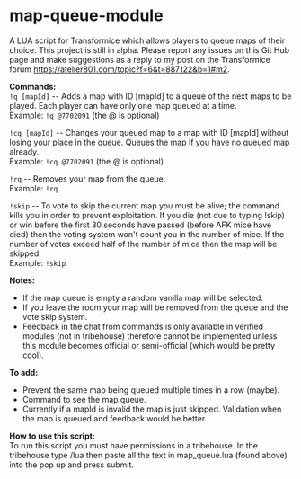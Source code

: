 # map-queue-module
A LUA script for Transformice which allows players to queue maps of their choice. This project is still in alpha. Please report any issues on this Git Hub page and make suggestions as a reply to my post on the Transformice forum https://atelier801.com/topic?f=6&t=887122&p=1#m2.

**Commands:**\
`!q [mapId]` -- Adds a map with ID [mapId] to a queue of the next maps to be played. Each player can have only one map queued at a time.\
Example: `!q @7702091` (the @ is optional)

`!cq [mapId]` -- Changes your queued map to a map with ID [mapId] without losing your place in the queue. Queues the map if you have no queued map already.\
Example: `!cq @7702091` (the @ is optional)

`!rq` -- Removes your map from the queue.\
Example: `!rq`

`!skip` -- To vote to skip the current map you must be alive; the command kills you in order to prevent exploitation. If you die (not due to typing !skip) or win before the first 30 seconds have passed (before AFK mice have died) then the voting system won't count you in the number of mice. If the number of votes exceed half of the number of mice then the map will be skipped.\
Example: `!skip`

**Notes:**
- If the map queue is empty a random vanilla map will be selected.
- If you leave the room your map will be removed from the queue and the vote skip system.
- Feedback in the chat from commands is only available in verified modules (not in tribehouse) therefore cannot be implemented unless this module becomes official or semi-official (which would be pretty cool).

**To add:**
- Prevent the same map being queued multiple times in a row (maybe).
- Command to see the map queue.
- Currently if a mapId is invalid the map is just skipped. Validation when the map is queued and feedback would be better.

**How to use this script:**\
To run this script you must have permissions in a tribehouse. In the tribehouse type /lua then paste all the text in map_queue.lua (found above) into the pop up and press submit.
